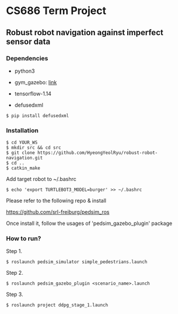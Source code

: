 # CS686 Term Project 
## Robust robot navigation against imperfect sensor data

### Dependencies
- python3
- gym_gazebo: [link](https://github.com/erlerobot/gym-gazebo/blob/master/INSTALL.md#ubuntu-1804)
- tensorflow-1.14


- defusedxml
```
$ pip install defusedxml
```

### Installation
```
$ cd YOUR_WS
$ mkdir src && cd src
$ git clone https://github.com/HyeongYeolRyu/robust-robot-navigation.git
$ cd ..
$ catkin_make
```

Add target robot to ~/.bashrc
```
$ echo 'export TURTLEBOT3_MODEL=burger' >> ~/.bashrc
```

Please refer to the following repo & install

https://github.com/srl-freiburg/pedsim_ros

Once install it, follow the usages of 'pedsim_gazebo_plugin' package




### How to run?

Step 1.
```
$ roslaunch pedsim_simulator simple_pedestrians.launch
```

Step 2.
```
$ roslaunch pedsim_gazebo_plugin <scenario_name>.launch
```

Step 3.
```
$ roslaunch project ddpg_stage_1.launch
```

